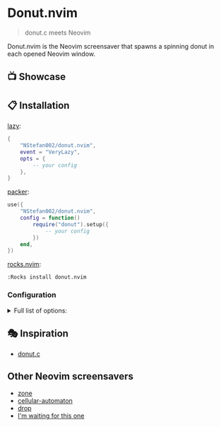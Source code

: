 # Donut.nvim

> donut.c meets Neovim

Donut.nvim is the Neovim screensaver that spawns a spinning donut in each opened Neovim window.

## 📺 Showcase


## 📋 Installation

[lazy](https://github.com/folke/lazy.nvim):

```lua
{
    "NStefan002/donut.nvim",
    event = "VeryLazy",
    opts = {
        -- your config
    },
}
```

[packer](https://github.com/wbthomason/packer.nvim):

```lua
use({
    "NStefan002/donut.nvim",
    config = function()
        require("donut").setup({
            -- your config
        })
    end,
})
```

[rocks.nvim](https://github.com/nvim-neorocks/rocks.nvim):

`:Rocks install donut.nvim`

### Configuration

<details>
    <summary>Full list of options:</summary>

```lua
{
    timeout = 60,
}
```
</details>

## 🎭 Inspiration
- [donut.c](https://www.a1k0n.net/2011/07/20/donut-math.html)

## Other Neovim screensavers
- [zone](https://github.com/tamton-aquib/zone.nvim)
- [cellular-automaton](https://github.com/Eandrju/cellular-automaton.nvim)
- [drop](https://github.com/folke/drop.nvim)
- [I'm waiting for this one](https://www.reddit.com/r/neovim/comments/1bsebep/raining_inside_neovim/)
